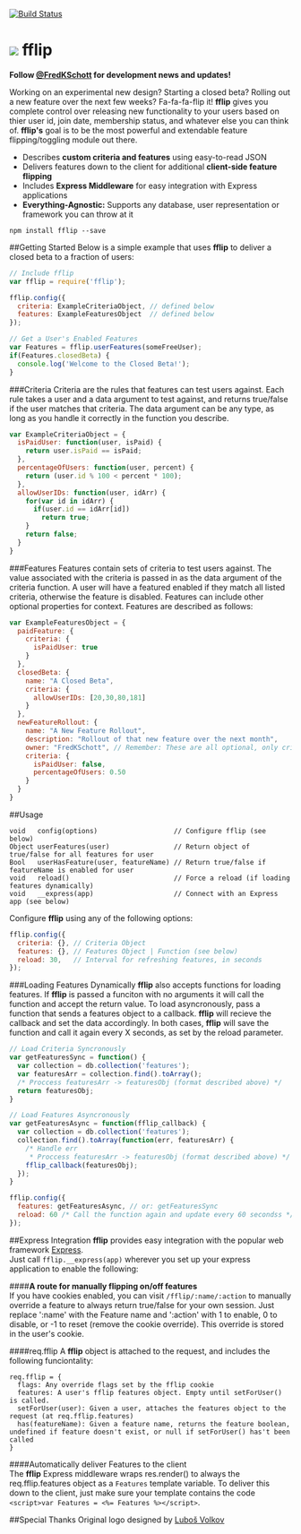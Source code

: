 [![Build Status](https://travis-ci.org/FredKSchott/fflip.png)](https://travis-ci.org/FredKSchott/fflip) 

<img src="http://fredkschott.com/images/fflipIcon2.png" /> fflip
============================ 
__Follow [@FredKSchott](http://www.twitter.com/fredkschott) for development news and updates!__

Working on an experimental new design? Starting a closed beta? Rolling out a new feature over the next few weeks? Fa-fa-fa-flip it! __fflip__ gives you complete control over releasing new functionality to your users based on thier user id, join date, membership status, and whatever else you can think of. __fflip's__ goal is to be the most powerful and extendable feature flipping/toggling module out there.

- Describes __custom criteria and features__ using easy-to-read JSON
- Delivers features down to the client for additional __client-side feature flipping__
- Includes __Express Middleware__ for easy integration with Express applications  
- __Everything-Agnostic:__ Supports any database, user representation or framework you can throw at it

```
npm install fflip --save
```

##Getting Started
Below is a simple example that uses __fflip__ to deliver a closed beta to a fraction of users:
```javascript
// Include fflip
var fflip = require('fflip');

fflip.config({
  criteria: ExampleCriteriaObject, // defined below
  features: ExampleFeaturesObject  // defined below
});

// Get a User's Enabled Features
var Features = fflip.userFeatures(someFreeUser);
if(Features.closedBeta) {
  console.log('Welcome to the Closed Beta!');
}
```

###Criteria
Criteria are the rules that features can test users against. Each rule takes a user and a data argument to test against, and returns true/false if the user matches that criteria. The data argument can be any type, as long as you handle it correctly in the function you describe.
```javascript
var ExampleCriteriaObject = {
  isPaidUser: function(user, isPaid) {
    return user.isPaid == isPaid;
  },
  percentageOfUsers: function(user, percent) {
    return (user.id % 100 < percent * 100);
  },
  allowUserIDs: function(user, idArr) {
    for(var id in idArr) {
      if(user.id == idArr[id]) 
        return true;
    }
    return false;
  }
}
```

###Features
Features contain sets of criteria to test users against. The value associated with the criteria is passed in as the data argument of the criteria function. A user will have a featured enabled if they match all listed criteria, otherwise the feature is disabled. Features can include other optional properties for context. Features are described as follows:
```javascript
var ExampleFeaturesObject = {
  paidFeature: {
    criteria: {
      isPaidUser: true
    }
  },
  closedBeta: {
    name: "A Closed Beta",
    criteria: {
      allowUserIDs: [20,30,80,181]
    }
  },
  newFeatureRollout: {
    name: "A New Feature Rollout",
    description: "Rollout of that new feature over the next month",
    owner: "FredKSchott", // Remember: These are all optional, only criteria is required 
    criteria: {
      isPaidUser: false,
      percentageOfUsers: 0.50
    }
  }
}
```

##Usage
```
void   config(options)                   // Configure fflip (see below)
Object userFeatures(user)                // Return object of true/false for all features for user
Bool   userHasFeature(user, featureName) // Return true/false if featureName is enabled for user
void   reload()                          // Force a reload (if loading features dynamically)
void   __express(app)                    // Connect with an Express app (see below)
```

Configure __fflip__ using any of the following options:
```javascript
fflip.config({
  criteria: {}, // Criteria Object
  features: {}, // Features Object | Function (see below)
  reload: 30,   // Interval for refreshing features, in seconds
});
```

###Loading Features Dynamically
__fflip__ also accepts functions for loading features. If __fflip__ is passed a funciton with no arguments it will call the function and accept the return value. To load asyncronously, pass a function that sends a features object to a callback. __fflip__ will recieve the callback and set the data accordingly. In both cases, __fflip__ will save the function and call it again every X seconds, as set by the reload parameter.
```javascript
// Load Criteria Syncronously
var getFeaturesSync = function() {
  var collection = db.collection('features');
  var featuresArr = collection.find().toArray();
  /* Proccess featuresArr -> featuresObj (format described above) */
  return featuresObj;
}

// Load Features Asyncronously
var getFeaturesAsync = function(fflip_callback) {
  var collection = db.collection('features');
  collection.find().toArray(function(err, featuresArr) {
    /* Handle err
     * Proccess featuresArr -> featuresObj (format described above) */
    fflip_callback(featuresObj);
  });
}

fflip.config({
  features: getFeaturesAsync, // or: getFeaturesSync
  reload: 60 /* Call the function again and update every 60 secondss */
});
```


##Express Integration
__fflip__ provides easy integration with the popular web framework [Express](https://github.com/visionmedia/express).  
Just call ``fflip.__express(app)`` wherever you set up your express application to enable the following:

####__A route for manually flipping on/off features__  
If you have cookies enabled, you can visit ``/fflip/:name/:action`` to manually override a feature to always return true/false for your own session. Just replace ':name' with the Feature name and ':action' with 1 to enable, 0 to disable, or -1 to reset (remove the cookie override). This override is stored in the user's cookie.

####req.fflip
A __fflip__ object is attached to the request, and includes the following funciontality:
```
req.fflip = {
  flags: Any override flags set by the fflip cookie
  features: A user's fflip features object. Empty until setForUser() is called.
  setForUser(user): Given a user, attaches the features object to the request (at req.fflip.features)
  has(featureName): Given a feature name, returns the feature boolean, undefined if feature doesn't exist, or null if setForUser() has't been called
}
```

####Automatically deliver Features to the client  
The __fflip__ Express middleware wraps res.render() to always the req.fflip.features object as a  ``Features`` template variable. To deliver this down to the client, just make sure your template contains the code ``<script>var Features = <%= Features %></script>``.


##Special Thanks
Original logo designed by <a href="http://thenounproject.com/Luboš Volkov" target="_blank">Luboš Volkov</a>
